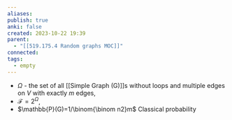 ```yaml
---
aliases: 
publish: true
anki: false
created: 2023-10-22 19:39
parent:
  - "[[519.175.4 Random graphs MOC]]"
connected: 
tags:
  - empty
---
```

- $\Omega$ - the set of all [[Simple Graph (G)]]s without loops and multiple edges on $V$ with exactly $m$ edges,
 - $\mathcal{F}=2^\Omega$,
- $\mathbb{P}(G)=1/\binom{\binom n2}m$
 Classical probability










